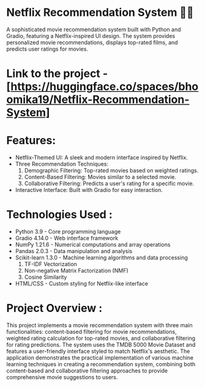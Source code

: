 # Netflix Recommendation System 🎥🍿
A sophisticated movie recommendation system built with Python and Gradio, featuring a Netflix-inspired UI design. The system provides personalized movie recommendations, displays top-rated films, and predicts user ratings for movies.



# Link to the project - [https://huggingface.co/spaces/bhoomika19/Netflix-Recommendation-System]

# Features:
- Netflix-Themed UI: A sleek and modern interface inspired by Netflix.
- Three Recommendation Techniques:
  1. Demographic Filtering: Top-rated movies based on weighted ratings.
  2. Content-Based Filtering: Movies similar to a selected movie.
  3. Collaborative Filtering: Predicts a user's rating for a specific movie.
- Interactive Interface: Built with Gradio for easy interaction.

# Technologies Used :
- Python 3.9 - Core programming language
- Gradio 4.14.0 - Web interface framework
- NumPy 1.21.6 - Numerical computations and array operations
- Pandas 2.0.3 - Data manipulation and analysis
- Scikit-learn 1.3.0 - Machine learning algorithms and data processing
    1. TF-IDF Vectorization
    2. Non-negative Matrix Factorization (NMF)
    3. Cosine Similarity
- HTML/CSS - Custom styling for Netflix-like interface

# Project Overview :
This project implements a movie recommendation system with three main functionalities: content-based filtering for movie recommendations, weighted rating calculation for top-rated movies, and collaborative filtering for rating predictions. The system uses the TMDB 5000 Movie Dataset and features a user-friendly interface styled to match Netflix's aesthetic.
The application demonstrates the practical implementation of various machine learning techniques in creating a recommendation system, combining both content-based and collaborative filtering approaches to provide comprehensive movie suggestions to users.

